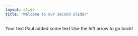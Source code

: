 ```yaml
---
layout: slide
title: "Welcome to our second slide!"
---
```

Your text Paul added some text
Use the left arrow to go back!

